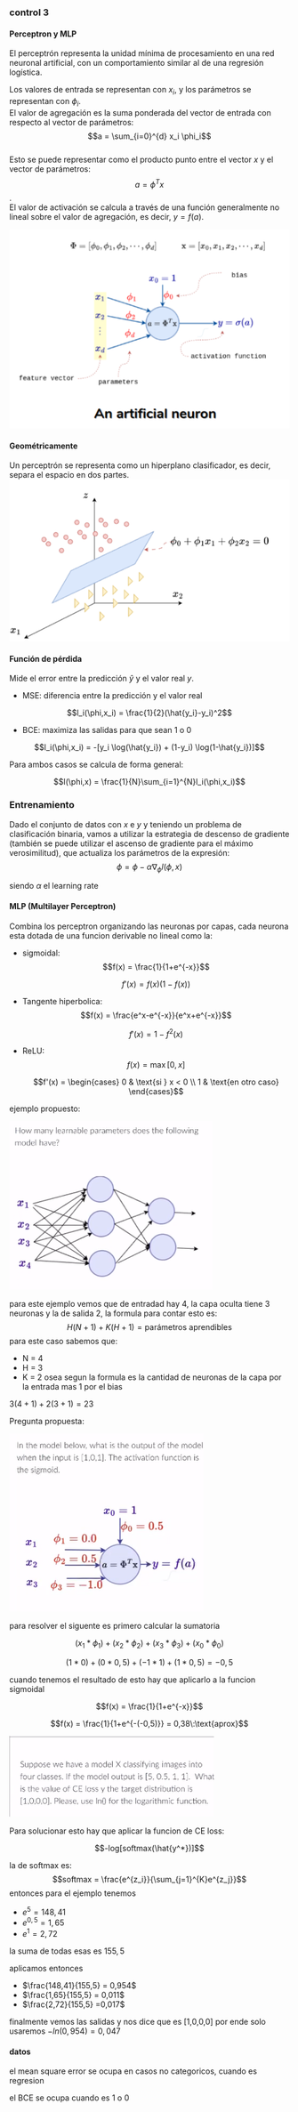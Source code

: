 ### control 3

#### Perceptron y MLP

El perceptrón representa la unidad mínima de procesamiento en una red neuronal artificial, con un comportamiento similar al de una regresión logística.

Los valores de entrada se representan con $x_i$, y los parámetros se representan con $\phi_i$.\
El valor de agregación es la suma ponderada del vector de entrada con respecto al vector de parámetros: $$a = \sum_{i=0}^{d} x_i \phi_i$$\
Esto se puede representar como el producto punto entre el vector $x$ y el vector de parámetros: $$a = \phi^T x$$.\
El valor de activación se calcula a través de una función generalmente no lineal sobre el valor de agregación, es decir, $y = f(a)$.

![red](Red_neuronal.png)

#### Geométricamente

Un perceptrón se representa como un hiperplano clasificador, es decir, separa el espacio en dos partes.
![hiper](hiper_plano.png)

#### Función de pérdida

Mide el error entre la predicción $\hat{y}$ y el valor real $y$.

- MSE: diferencia entre la predicción y el valor real 

$$l_i(\phi,x_i) = \frac{1}{2}(\hat{y_i}-y_i)^2$$

- BCE: maximiza las salidas para que sean 1 o 0

$$l_i(\phi,x_i) = -[y_i \log(\hat{y_i}) + (1-y_i) \log(1-\hat{y_i})]$$

Para ambos casos se calcula de forma general:

$$l(\phi,x) = \frac{1}{N}\sum_{i=1}^{N}l_i(\phi,x_i)$$

### Entrenamiento

Dado el conjunto de datos con $x$ e $y$ y teniendo un problema de clasificación binaria, vamos a utilizar la estrategia de descenso de gradiente (también se puede utilizar el ascenso de gradiente para el máximo verosimilitud), que actualiza los parámetros de la expresión:
$$\phi = \phi - \alpha \nabla_\phi l(\phi,x)$$

siendo $\alpha$ el learning rate 

#### MLP (Multilayer Perceptron)

Combina los perceptron organizando las neuronas por capas, cada neurona esta dotada de una funcion derivable no lineal como la:
- sigmoidal: 
    $$f(x) = \frac{1}{1+e^{-x}}$$

    $$f'(x) = f(x)(1-f(x))$$

- Tangente hiperbolica:
    $$f(x) = \frac{e^x-e^{-x}}{e^x+e^{-x}}$$

    $$f'(x) = 1-f^2(x)$$
- ReLU:
    $$f(x) = \max[0,x]$$

    $$f'(x) = 
    \begin{cases} 
    0 & \text{si } x < 0 \\
    1 & \text{en otro caso}
    \end{cases}$$

ejemplo propuesto:

![cantidad de parametros](cant_parametros.png)

para este ejemplo vemos que de entradad hay 4, la capa oculta tiene 3 neuronas y la de salida 2, la formula para contar esto es:
$$H(N+1)+K(H+1) = \text{parámetros aprendibles}$$
para este caso sabemos que:
- N = 4
- H = 3
- K = 2
osea segun la formula es la cantidad de neuronas de la capa por la entrada mas 1 por el bias


$3(4+1)+2(3+1) = 23$

Pregunta propuesta:

![calculo de output](calc_output.png)

para resolver el siguente es primero calcular la sumatoria

$$(x_1*\phi_1)+(x_2*\phi_2)+(x_3*\phi_3)+(x_0*\phi_0)$$

$$(1*0)+(0*0,5)+(-1*1)+(1*0,5) = -0,5$$

cuando tenemos el resultado de esto hay que aplicarlo a la funcion sigmoidal

$$f(x) = \frac{1}{1+e^{-x}}$$

$$f(x) = \frac{1}{1+e^{-(-0,5)}} = 0,38\:\text{aprox}$$

![Cross Entropy Loss](CEl.png)

Para solucionar esto hay que aplicar la funcion de CE loss:

$$-log[softmax(\hat{y^*})]$$

la de softmax es:
$$softmax = \frac{e^{z_i}}{\sum_{j=1}^{K}e^{z_j}}$$
entonces para el ejemplo tenemos
- $e^5 = 148,41$
- $e^{0,5} = 1,65$
- $e^1 = 2,72$

la suma de todas esas es $155,5$

aplicamos entonces 
- $\frac{148,41}{155,5} = 0,954$
- $\frac{1,65}{155,5} = 0,011$
- $\frac{2,72}{155,5} =0,017$

finalmente vemos las salidas y nos dice que es [1,0,0,0] por ende solo usaremos 
$-ln(0,954) = 0,047$



#### datos 

el mean square error se ocupa en casos no categoricos, cuando es regresion

el BCE se ocupa cuando es 1 o 0

